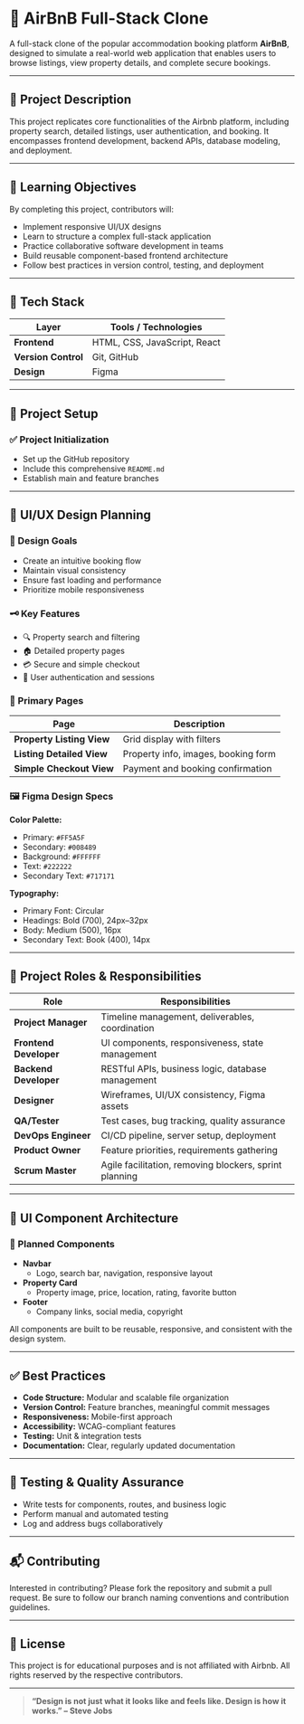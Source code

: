 # 🏡 AirBnB Full-Stack Clone

A full-stack clone of the popular accommodation booking platform **AirBnB**, designed to simulate a real-world web application that enables users to browse listings, view property details, and complete secure bookings.

---

## 🚀 Project Description

This project replicates core functionalities of the Airbnb platform, including property search, detailed listings, user authentication, and booking. It encompasses frontend development, backend APIs, database modeling, and deployment.

---

## 🎯 Learning Objectives

By completing this project, contributors will:

- Implement responsive UI/UX designs
- Learn to structure a complex full-stack application
- Practice collaborative software development in teams
- Build reusable component-based frontend architecture
- Follow best practices in version control, testing, and deployment

---

## 🧰 Tech Stack

| Layer        | Tools / Technologies             |
|--------------|----------------------------------|
| **Frontend** | HTML, CSS, JavaScript, React     |
| **Version Control** | Git, GitHub               |
| **Design**   | Figma                            |

---

## 📁 Project Setup

### ✅ Project Initialization

- Set up the GitHub repository
- Include this comprehensive `README.md`
- Establish main and feature branches

---

## 🎨 UI/UX Design Planning

### 🎯 Design Goals

- Create an intuitive booking flow
- Maintain visual consistency
- Ensure fast loading and performance
- Prioritize mobile responsiveness

### 🗝️ Key Features

- 🔍 Property search and filtering
- 🏠 Detailed property pages
- 💳 Secure and simple checkout
- 🔐 User authentication and sessions

### 📄 Primary Pages

| Page | Description |
|------|-------------|
| **Property Listing View** | Grid display with filters |
| **Listing Detailed View** | Property info, images, booking form |
| **Simple Checkout View** | Payment and booking confirmation |

### 🖼️ Figma Design Specs

**Color Palette:**

- Primary: `#FF5A5F`
- Secondary: `#008489`
- Background: `#FFFFFF`
- Text: `#222222`
- Secondary Text: `#717171`

**Typography:**

- Primary Font: Circular
- Headings: Bold (700), 24px–32px
- Body: Medium (500), 16px
- Secondary Text: Book (400), 14px

---

## 👥 Project Roles & Responsibilities

| Role              | Responsibilities                                                                 |
|-------------------|----------------------------------------------------------------------------------|
| **Project Manager**     | Timeline management, deliverables, coordination                                |
| **Frontend Developer**  | UI components, responsiveness, state management                              |
| **Backend Developer**   | RESTful APIs, business logic, database management                            |
| **Designer**            | Wireframes, UI/UX consistency, Figma assets                                  |
| **QA/Tester**           | Test cases, bug tracking, quality assurance                                 |
| **DevOps Engineer**     | CI/CD pipeline, server setup, deployment                                     |
| **Product Owner**       | Feature priorities, requirements gathering                                  |
| **Scrum Master**        | Agile facilitation, removing blockers, sprint planning                      |

---

## 🧱 UI Component Architecture

### 🔧 Planned Components

- **Navbar**
  - Logo, search bar, navigation, responsive layout
- **Property Card**
  - Property image, price, location, rating, favorite button
- **Footer**
  - Company links, social media, copyright

All components are built to be reusable, responsive, and consistent with the design system.

---

## ✅ Best Practices

- **Code Structure:** Modular and scalable file organization  
- **Version Control:** Feature branches, meaningful commit messages  
- **Responsiveness:** Mobile-first approach  
- **Accessibility:** WCAG-compliant features  
- **Testing:** Unit & integration tests  
- **Documentation:** Clear, regularly updated documentation  

---

## 🧪 Testing & Quality Assurance

- Write tests for components, routes, and business logic
- Perform manual and automated testing
- Log and address bugs collaboratively

---

## 📬 Contributing

Interested in contributing? Please fork the repository and submit a pull request. Be sure to follow our branch naming conventions and contribution guidelines.

---

## 📄 License

This project is for educational purposes and is not affiliated with Airbnb. All rights reserved by the respective contributors.

---

> **“Design is not just what it looks like and feels like. Design is how it works.” – Steve Jobs**


